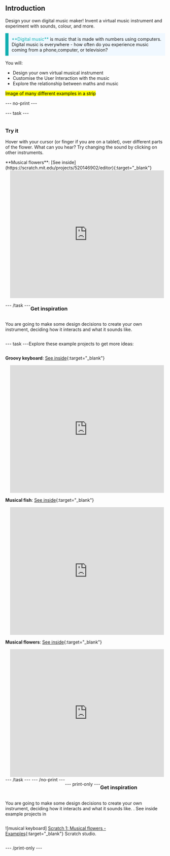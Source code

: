 ## Introduction

Design your own digital music maker! Invent a virtual music instrument and experiment with sounds, colour, and more.

<p style="border-left: solid; border-width:10px; border-color: #0faeb0; background-color: aliceblue; padding: 10px;">
<span style="color: #0faeb0">**Digital music**</span> is music that is made with numbers using computers. Digital music is everywhere - how often do you experience music coming from a phone,computer, or television?
</p>

You will:
+ Design your own virtual musical instrument
+ Customise the User Interaction with the music
+ Explore the relationship between maths and music

<mark>Image of many different examples in a strip</mark>

--- no-print ---

--- task ---

<div style="display: flex; flex-wrap: wrap">
<div style="flex-basis: 175px; flex-grow: 1">  

### Try it 

Hover with your cursor (or finger if you are on a tablet), over different parts of the flower. What can you hear? Try changing the sound by clicking on other instruments.

</div>
<div>
**Musical flowers**: [See inside](https://scratch.mit.edu/projects/520146902/editor){:target="_blank"}
<div class="scratch-preview" style="margin-left: 15px;">
  <iframe allowtransparency="true" width="485" height="402" src="https://scratch.mit.edu/projects/embed/520146902/?autostart=false" frameborder="0"></iframe>
</div>

</div>

--- /task ---

### Get inspiration 

You are going to make some design decisions to create your own instrument, deciding how it interacts and what it sounds like. 

--- task ---

Explore these example projects to get more ideas:

**Groovy keyboard**: [See inside](https://scratch.mit.edu/projects/546067020/editor){:target="_blank"}
<div class="scratch-preview" style="margin-left: 15px;">
  <iframe allowtransparency="true" width="485" height="402" src="https://scratch.mit.edu/projects/embed/546067020/?autostart=false" frameborder="0"></iframe>
</div>

**Musical fish**: [See inside](https://scratch.mit.edu/projects/106040821/editor){:target="_blank"}
<div class="scratch-preview" style="margin-left: 15px;">
  <iframe allowtransparency="true" width="485" height="402" src="https://scratch.mit.edu/projects/embed/106040821/?autostart=false" frameborder="0"></iframe>
</div>

**Musical flowers**: [See inside](https://scratch.mit.edu/projects/520146902/editor){:target="_blank"}
<div class="scratch-preview" style="margin-left: 15px;">
  <iframe allowtransparency="true" width="485" height="402" src="https://scratch.mit.edu/projects/embed/520146902/?autostart=false" frameborder="0"></iframe>
</div>
--- /task ---
--- /no-print ---

--- print-only ---

### Get inspiration 

You are going to make some design decisions to create your own instrument, deciding how it interacts and what it sounds like. . See inside example projects in 

![musical keyboard]
[Scratch 1: Musical flowers - Examples](https://scratch.mit.edu/studios/520146902/){:target="_blank"} Scratch studio.


--- /print-only ---